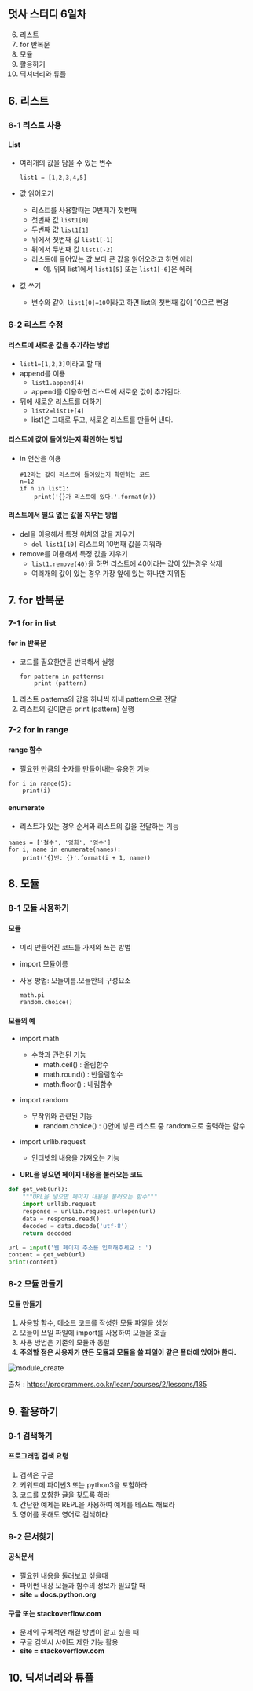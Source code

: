 ## 멋사 스터디 6일차

6. 리스트
7. for 반복문
8. 모듈
9. 활용하기
10. 딕셔너리와 튜플

## 6. 리스트

### 6-1 리스트 사용

#### List

- 여러개의 값을 담을 수 있는 변수

  ```
  list1 = [1,2,3,4,5]
  ```

- 값 읽어오기

  - 리스트를 사용할때는 0번째가 첫번째
  - 첫번째 값 `list1[0]`
  - 두번째 값 `list1[1]`
  - 뒤에서 첫번째 값 `list1[-1]`
  - 뒤에서 두번째 값 `list1[-2]`
  - 리스트에 들어있는 값 보다 큰 값을 읽어오려고 하면 에러
    - 예. 위의 list1에서 `list1[5]` 또는 `list1[-6]`은 에러

- 값 쓰기

  - 변수와 같이 `list1[0]=10`이라고 하면 list의 첫번째 값이 10으로 변경



### 6-2 리스트 수정

#### 리스트에 새로운 값을 추가하는 방법

- `list1=[1,2,3]`이라고 할 때
- append를 이용
  - `list1.append(4)`
  - append를 이용하면 리스트에 새로운 값이 추가된다.
- 뒤에 새로운 리스트를 더하기
  - `list2=list1+[4]`
  - list1은 그대로 두고, 새로운 리스트를 만들어 낸다.

#### 리스트에 값이 들어있는지 확인하는 방법

- in 연산을 이용

  ```
  #12라는 값이 리스트에 들어있는지 확인하는 코드
  n=12
  if n in list1:
      print('{}가 리스트에 있다.'.format(n))
  ```

#### 리스트에서 필요 없는 값을 지우는 방법

- del을 이용해서 특정 위치의 값을 지우기
  - `del list1[10]` 리스트의 10번째 값을 지워라
- remove를 이용해서 특정 값을 지우기
  - `list1.remove(40)`을 하면 리스트에 40이라는 값이 있는경우 삭제
  - 여러개의 값이 있는 경우 가장 앞에 있는 하나만 지워짐



## 7. for 반복문

### 7-1 for in list

#### for in 반복문

- 코드를 필요한만큼 반복해서 실행

  ```
  for pattern in patterns:
      print (pattern)
  ```

1. 리스트 patterns의 값을 하나씩 꺼내 pattern으로 전달
2. 리스트의 길이만큼 print (pattern) 실행



### 7-2 for in range

#### range 함수

- 필요한 만큼의 숫자를 만들어내는 유용한 기능

```
for i in range(5):
    print(i)
```

#### enumerate

- 리스트가 있는 경우 순서와 리스트의 값을 전달하는 기능

```
names = ['철수', '영희', '영수']
for i, name in enumerate(names):
    print('{}번: {}'.format(i + 1, name))
```



## 8. 모듈

### 8-1 모듈 사용하기

#### 모듈

- 미리 만들어진 코드를 가져와 쓰는 방법

- import 모듈이름

- 사용 방법: 모듈이름.모듈안의 구성요소

  ```
  math.pi
  random.choice()
  ```

#### 모듈의 예

- import math
  - 수학과 관련된 기능
    - math.ceil() : 올림함수
    - math.round() : 반올림함수
    - math.floor() : 내림함수
- import random
  - 무작위와 관련된 기능
    - random.choice() : ()안에 넣은 리스트 중 random으로 출력하는 함수 
- import urllib.request
  - 인터넷의 내용을 가져오는 기능

- **URL을 넣으면 페이지 내용을 불러오는 코드**

```python
def get_web(url):
    """URL을 넣으면 페이지 내용을 불러오는 함수"""
    import urllib.request
    response = urllib.request.urlopen(url)
    data = response.read()
    decoded = data.decode('utf-8')
    return decoded

url = input('웹 페이지 주소를 입력해주세요 : ')
content = get_web(url)
print(content)

```



### 8-2 모듈 만들기

#### 모듈 만들기

1. 사용할 함수, 메소드 코드를 작성한 모듈 파일을 생성
2. 모듈이 쓰일 파일에 import를 사용하여 모듈을 호출
3. 사용 방법은 기존의 모듈과 동일
4. **주의할 점은 사용자가 만든 모듈과 모듈을 쓸 파일이 같은 폴더에 있어야 한다.**

![module_create](https://user-images.githubusercontent.com/38130934/50572908-c50ef900-0e0c-11e9-8a2b-91c5fb17311c.PNG)

출처 : https://programmers.co.kr/learn/courses/2/lessons/185



## 9. 활용하기

### 9-1 검색하기

#### 프로그래밍 검색 요령

1. 검색은 구글
2. 키워드에 파이썬3 또는 python3을 포함하라
3. 코드를 포함한 글을 찾도록 하라
4. 간단한 예제는 REPL을 사용하여 예제를 테스트 해보라
5. 영어를 못해도 영어로 검색하라



### 9-2 문서찾기

#### 공식문서

- 필요한 내용을 둘러보고 싶을때
- 파이썬 내장 모듈과 함수의 정보가 필요할 때
- **site = docs.python.org**

#### 구글 또는 stackoverflow.com

- 문제의 구체적인 해결 방법이 알고 싶을 때
- 구글 검색시 사이트 제한 기능 활용
- **site = stackoverflow.com**



## 10. 딕셔너리와 튜플